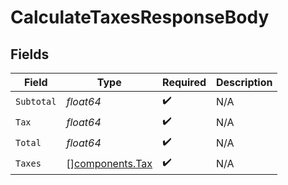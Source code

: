 # CalculateTaxesResponseBody


## Fields

| Field                                              | Type                                               | Required                                           | Description                                        |
| -------------------------------------------------- | -------------------------------------------------- | -------------------------------------------------- | -------------------------------------------------- |
| `Subtotal`                                         | *float64*                                          | :heavy_check_mark:                                 | N/A                                                |
| `Tax`                                              | *float64*                                          | :heavy_check_mark:                                 | N/A                                                |
| `Total`                                            | *float64*                                          | :heavy_check_mark:                                 | N/A                                                |
| `Taxes`                                            | [][components.Tax](../../models/components/tax.md) | :heavy_check_mark:                                 | N/A                                                |